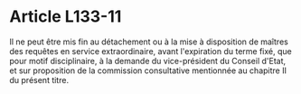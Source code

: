 # Article L133-11

Il ne peut être mis fin au détachement ou à la mise à disposition de maîtres des requêtes en service extraordinaire, avant l'expiration du terme fixé, que pour motif disciplinaire, à la demande du vice-président du Conseil d'Etat, et sur proposition de la commission consultative mentionnée au chapitre II du présent titre.
